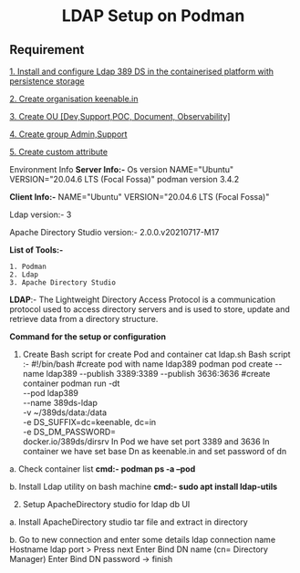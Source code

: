 <h1 align="center"><b>LDAP Setup on Podman</b></h1>


## **Requirement** 

[1. Install and configure Ldap 389 DS in the containerised platform with persistence storage][def]

[2. Create organisation keenable.in ][def]
    
[3. Create OU [Dev,Support,POC, Document, Observability]][def]

[4. Create group Admin,Support][def]

[5. Create custom attribute][def]


Environment Info
**Server Info:-**
Os version
NAME="Ubuntu"
VERSION="20.04.6 LTS (Focal Fossa)"
podman version 3.4.2

**Client Info:-**
NAME="Ubuntu"
VERSION="20.04.6 LTS (Focal Fossa)"

Ldap version:- 3

Apache Directory Studio version:- 2.0.0.v20210717-M17

**List of Tools:-**

    1. Podman
    2. Ldap
    3. Apache Directory Studio
   
**LDAP**:- The Lightweight Directory Access Protocol is a communication protocol used to access directory servers and is used to store, update and retrieve data from a directory structure.

**Command for the setup or configuration**

1. Create Bash script for create Pod and container
cat  ldap.sh
Bash script :-
 #!/bin/bash
 #create pod with name ldap389
podman pod create --name ldap389 --publish 3389:3389 --publish 3636:3636
 #create container
podman run -dt\
--pod ldap389 \
--name 389ds-ldap \
-v ~/389ds/data:/data \
-e DS_SUFFIX=dc=keenable, dc=in \
-e DS_DM_PASSWORD=<password> \
docker.io/389ds/dirsrv 
In Pod we have set port 3389 and 3636
In container we have set base Dn as keenable.in and set password of dn


a. Check container list
 **cmd:- podman ps -a –pod**

b. Install Ldap utility on bash machine
**cmd:- sudo apt install ldap-utils**

2.  Setup ApacheDirectory studio for ldap db UI

  a. Install ApacheDirectory studio tar file and extract in directory

  b. Go to new connection and enter some details
ldap connection name
Hostname
ldap port > Press next 
Enter Bind DN name (cn= Directory Manager) 
Enter Bind DN password -> finish



















[def]: #1-install-and-configure-ldap-389-ds-in-the-containerised-platform-with-persistence-storage